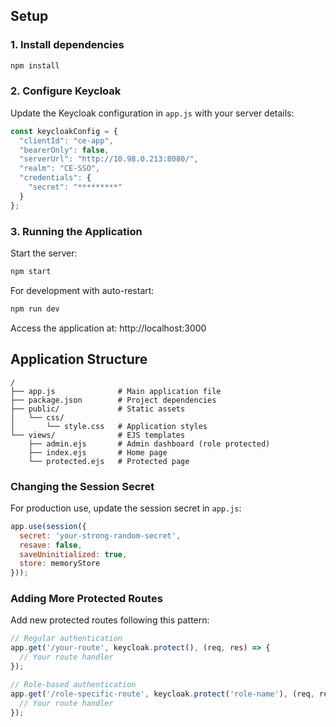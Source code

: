 ## Setup

### 1. Install dependencies

```bash
npm install
```

### 2. Configure Keycloak

Update the Keycloak configuration in `app.js` with your server details:

```javascript
const keycloakConfig = {
  "clientId": "ce-app",
  "bearerOnly": false,
  "serverUrl": "http://10.98.0.213:8080/",
  "realm": "CE-SSO",
  "credentials": {
    "secret": "*********"
  }
};
```
### 3. Running the Application

Start the server:

```bash
npm start
```

For development with auto-restart:

```bash
npm run dev
```

Access the application at: http://localhost:3000

## Application Structure

```
/
├── app.js              # Main application file
├── package.json        # Project dependencies
├── public/             # Static assets
│   └── css/
│       └── style.css   # Application styles
└── views/              # EJS templates
    ├── admin.ejs       # Admin dashboard (role protected)
    ├── index.ejs       # Home page
    └── protected.ejs   # Protected page
```

### Changing the Session Secret

For production use, update the session secret in `app.js`:

```javascript
app.use(session({
  secret: 'your-strong-random-secret',
  resave: false,
  saveUninitialized: true,
  store: memoryStore
}));
```

### Adding More Protected Routes

Add new protected routes following this pattern:

```javascript
// Regular authentication
app.get('/your-route', keycloak.protect(), (req, res) => {
  // Your route handler
});

// Role-based authentication
app.get('/role-specific-route', keycloak.protect('role-name'), (req, res) => {
  // Your route handler
});
```


